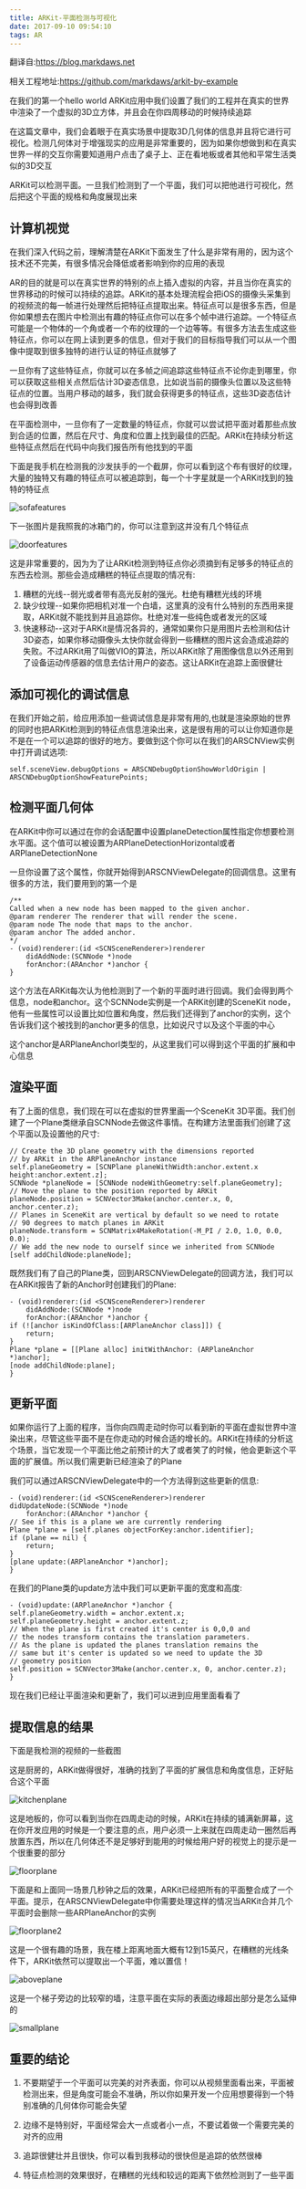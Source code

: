 ```yaml
---
title: ARKit-平面检测与可视化
date: 2017-09-10 09:54:10
tags: AR
---
```

翻译自:https://blog.markdaws.net

相关工程地址:https://github.com/markdaws/arkit-by-example

在我们的第一个hello world ARKit应用中我们设置了我们的工程并在真实的世界中渲染了一个虚拟的3D立方体，并且会在你四周移动的时候持续追踪

在这篇文章中，我们会着眼于在真实场景中提取3D几何体的信息并且将它进行可视化。检测几何体对于增强现实的应用是非常重要的，因为如果你想做到和在真实世界一样的交互你需要知道用户点击了桌子上、正在看地板或者其他和平常生活类似的3D交互

ARKit可以检测平面。一旦我们检测到了一个平面，我们可以把他进行可视化，然后把这个平面的规格和角度展现出来

## 计算机视觉

在我们深入代码之前，理解清楚在ARKit下面发生了什么是非常有用的，因为这个技术还不完美，有很多情况会降低或者影响到你的应用的表现

AR的目的就是可以在真实世界的特别的点上插入虚拟的内容，并且当你在真实的世界移动的时候可以持续的追踪。ARKit的基本处理流程会把iOS的摄像头采集到的视频流的每一帧进行处理然后把特征点提取出来。特征点可以是很多东西，但是你如果想去在图片中检测出有趣的特征点你可以在多个帧中进行追踪。一个特征点可能是一个物体的一个角或者一个布的纹理的一个边等等。有很多方法去生成这些特征点，你可以在网上读到更多的信息，但对于我们的目标指导我们可以从一个图像中提取到很多独特的进行认证的特征点就够了

一旦你有了这些特征点，你就可以在多帧之间追踪这些特征点不论你走到哪里，你可以获取这些相关点然后估计3D姿态信息，比如说当前的摄像头位置以及这些特征点的位置。当用户移动的越多，我们就会获得更多的特征点，这些3D姿态估计也会得到改善

在平面检测中，一旦你有了一定数量的特征点，你就可以尝试把平面对着那些点放到合适的位置，然后在尺寸、角度和位置上找到最佳的匹配。ARKit在持续分析这些特征点然后在代码中向我们报告所有他找到的平面

下面是我手机在检测我的沙发扶手的一个截屏，你可以看到这个布有很好的纹理，大量的独特又有趣的特征点可以被追踪到，每一个十字星就是一个ARKit找到的独特的特征点

![sofafeatures](https://cdn-images-1.medium.com/max/1600/1*WY5UmghrTfumK6PEDn-hWw.png)

下一张图片是我照我的冰箱门的，你可以注意到这并没有几个特征点

![doorfeatures](https://cdn-images-1.medium.com/max/1600/1*bvNKXemL0gGOPMlQ3H0zeQ.png)

这是非常重要的，因为为了让ARKit检测到特征点你必须摘到有足够多的特征点的东西去检测。那些会造成糟糕的特征点提取的情况有:

1. 糟糕的光线--弱光或者带有高光反射的强光。杜绝有糟糕光线的环境
2. 缺少纹理--如果你把相机对准一个白墙，这里真的没有什么特别的东西用来提取，ARKit就不能找到并且追踪你。杜绝对准一些纯色或者发光的区域
3. 快速移动--这对于ARKit是情况各异的，通常如果你只是用图片去检测和估计3D姿态，如果你移动摄像头太快你就会得到一些糟糕的图片这会造成追踪的失败。不过ARKit用了叫做VIO的算法，所以ARKit除了用图像信息以外还用到了设备运动传感器的信息去估计用户的姿态。这让ARKit在追踪上面很健壮

## 添加可视化的调试信息

在我们开始之前，给应用添加一些调试信息是非常有用的,也就是渲染原始的世界的同时也把ARKit检测到的特征点信息渲染出来，这是很有用的可以让你知道你是不是在一个可以追踪的很好的地方。要做到这个你可以在我们的ARSCNView实例中打开调试选项:

    self.sceneView.debugOptions = ARSCNDebugOptionShowWorldOrigin | ARSCNDebugOptionShowFeaturePoints;

## 检测平面几何体

在ARKit中你可以通过在你的会话配置中设置planeDetection属性指定你想要检测水平面。这个值可以被设置为ARPlaneDetectionHorizontal或者ARPlaneDetectionNone

一旦你设置了这个属性，你就开始得到ARSCNViewDelegate的回调信息。这里有很多的方法，我们要用到的第一个是

    /**
    Called when a new node has been mapped to the given anchor.
    @param renderer The renderer that will render the scene.
    @param node The node that maps to the anchor.
    @param anchor The added anchor.
    */
    - (void)renderer:(id <SCNSceneRenderer>)renderer
        didAddNode:(SCNNode *)node
        forAnchor:(ARAnchor *)anchor {
    }

这个方法在ARKit每次认为他检测到了一个新的平面时进行回调。我们会得到两个信息，node和anchor。这个SCNNode实例是一个ARKit创建的SceneKit node，他有一些属性可以设置比如位置和角度，然后我们还得到了anchor的实例，这个告诉我们这个被找到的anchor更多的信息，比如说尺寸以及这个平面的中心

这个anchor是ARPlaneAnchorl类型的，从这里我们可以得到这个平面的扩展和中心信息

## 渲染平面

有了上面的信息，我们现在可以在虚拟的世界里画一个SceneKit 3D平面。我们创建了一个Plane类继承自SCNNode去做这件事情。在构建方法里面我们创建了这个平面以及设置他的尺寸:

    // Create the 3D plane geometry with the dimensions reported
    // by ARKit in the ARPlaneAnchor instance
    self.planeGeometry = [SCNPlane planeWithWidth:anchor.extent.x height:anchor.extent.z];
    SCNNode *planeNode = [SCNNode nodeWithGeometry:self.planeGeometry];
    // Move the plane to the position reported by ARKit
    planeNode.position = SCNVector3Make(anchor.center.x, 0, anchor.center.z);
    // Planes in SceneKit are vertical by default so we need to rotate
    // 90 degrees to match planes in ARKit
    planeNode.transform = SCNMatrix4MakeRotation(-M_PI / 2.0, 1.0, 0.0, 0.0);
    // We add the new node to ourself since we inherited from SCNNode
    [self addChildNode:planeNode];

既然我们有了自己的Plane类，回到ARSCNViewDelegate的回调方法，我们可以在ARKit报告了新的Anchor时创建我们的Plane:

    - (void)renderer:(id <SCNSceneRenderer>)renderer 
        didAddNode:(SCNNode *)node 
        forAnchor:(ARAnchor *)anchor {
    if (![anchor isKindOfClass:[ARPlaneAnchor class]]) {
        return;
    }
    Plane *plane = [[Plane alloc] initWithAnchor: (ARPlaneAnchor *)anchor];
    [node addChildNode:plane];
    }

## 更新平面

如果你运行了上面的程序，当你向四周走动时你可以看到新的平面在虚拟世界中渲染出来，尽管这些平面不是在你走动的时候合适的增长的。ARKit在持续的分析这个场景，当它发现一个平面比他之前预计的大了或者笑了的时候，他会更新这个平面的扩展值。所以我们需更新已经渲染了的Plane

我们可以通过ARSCNViewDelegate中的一个方法得到这些更新的信息:

    - (void)renderer:(id <SCNSceneRenderer>)renderer 
    didUpdateNode:(SCNNode *)node 
        forAnchor:(ARAnchor *)anchor {
    // See if this is a plane we are currently rendering
    Plane *plane = [self.planes objectForKey:anchor.identifier];
    if (plane == nil) {
        return;
    }
    [plane update:(ARPlaneAnchor *)anchor];
    }

在我们的Plane类的update方法中我们可以更新平面的宽度和高度:

    - (void)update:(ARPlaneAnchor *)anchor {
    self.planeGeometry.width = anchor.extent.x;
    self.planeGeometry.height = anchor.extent.z;
    // When the plane is first created it's center is 0,0,0 and 
    // the nodes transform contains the translation parameters. 
    // As the plane is updated the planes translation remains the 
    // same but it's center is updated so we need to update the 3D
    // geometry position
    self.position = SCNVector3Make(anchor.center.x, 0, anchor.center.z);
    }

现在我们已经让平面渲染和更新了，我们可以进到应用里面看看了

## 提取信息的结果

下面是我检测的视频的一些截图

这是厨房的，ARKit做得很好，准确的找到了平面的扩展信息和角度信息，正好贴合这个平面

![kitchenplane](https://cdn-images-1.medium.com/max/1600/1*9wAJaYgZ7nBsj9Oap3iuIA.png)

这是地板的，你可以看到当你在四周走动的时候，ARKit在持续的铺满新屏幕，这在你开发应用的时候是一个要注意的点，用户必须一上来就在四周走动一圈然后再放置东西，所以在几何体还不是足够好到能用的时候给用户好的视觉上的提示是一个很重要的部分

![floorplane](https://cdn-images-1.medium.com/max/1600/1*dP6AvQJ52rcuFPyt2QEmyA.png)

下面是和上面同一场景几秒钟之后的效果，ARKit已经把所有的平面整合成了一个平面。提示，在ARSCNViewDelegate中你需要处理这样的情况当ARKit合并几个平面时会删除一些ARPlaneAnchor的实例

![floorplane2](https://cdn-images-1.medium.com/max/1600/1*51G5dcUbKXe__op2mLBzTA.png)

这是一个很有趣的场景，我在楼上距离地面大概有12到15英尺，在糟糕的光线条件下，ARKit依然可以提取出一个平面，难以置信！

![aboveplane](https://cdn-images-1.medium.com/max/1600/1*HAKUQCP9a7hAyjK55UNXeg.png)

这是一个梯子旁边的比较窄的墙，注意平面在实际的表面边缘超出部分是怎么延伸的

![smallplane](https://cdn-images-1.medium.com/max/1600/1*h1Mcnnn46HHVWLytd6xpIg.png)

## 重要的结论

1. 不要期望于一个平面可以完美的对齐表面，你可以从视频里面看出来，平面被检测出来，但是角度可能会不准确，所以你如果开发一个应用想要得到一个特别准确的几何体你可能会失望

2. 边缘不是特别好，平面经常会大一点或者小一点，不要试着做一个需要完美的对齐的应用

3. 追踪很健壮并且很快，你可以看到我移动的很快但是追踪的依然很棒

4. 特征点检测的效果很好，在糟糕的光线和较远的距离下依然检测到了一些平面
